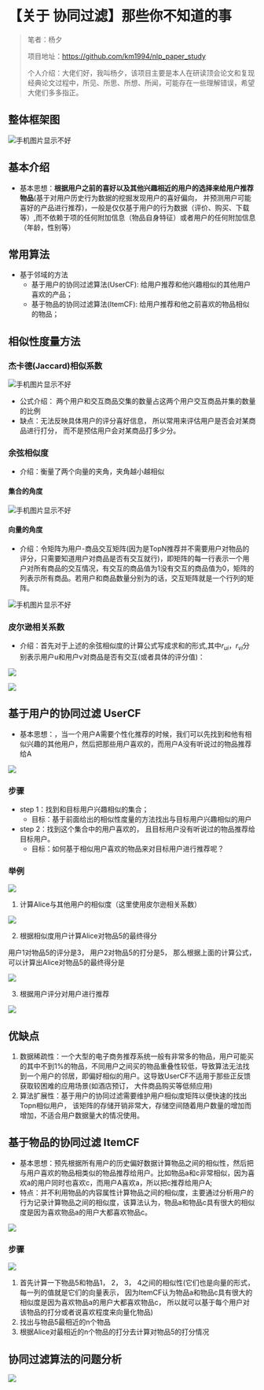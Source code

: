 # 【关于 协同过滤】那些你不知道的事

> 笔者：杨夕
>
> 项目地址：https://github.com/km1994/nlp_paper_study
> 
> 个人介绍：大佬们好，我叫杨夕，该项目主要是本人在研读顶会论文和复现经典论文过程中，所见、所思、所想、所闻，可能存在一些理解错误，希望大佬们多多指正。

## 整体框架图

![手机图片显示不好](img/微信图片_20201018180302.png)

## 基本介绍

- 基本思想：**根据用户之前的喜好以及其他兴趣相近的用户的选择来给用户推荐物品**(基于对用户历史行为数据的挖掘发现用户的喜好偏向， 并预测用户可能喜好的产品进行推荐)，一般是仅仅基于用户的行为数据（评价、购买、下载等）,而不依赖于项的任何附加信息（物品自身特征）或者用户的任何附加信息（年龄，性别等）

## 常用算法

- 基于邻域的方法
  - 基于用户的协同过滤算法(UserCF): 给用户推荐和他兴趣相似的其他用户喜欢的产品；
  - 基于物品的协同过滤算法(ItemCF): 给用户推荐和他之前喜欢的物品相似的物品；

## 相似性度量方法

### 杰卡德(Jaccard)相似系数

![手机图片显示不好](img/微信截图_20201020073808.png)

- 公式介绍： 两个用户和交互商品交集的数量占这两个用户交互商品并集的数量的比例
- 缺点：无法反映具体用户的评分喜好信息， 所以常用来评估用户是否会对某商品进行打分， 而不是预估用户会对某商品打多少分。

### 余弦相似度

- 介绍：衡量了两个向量的夹角，夹角越小越相似

#### 集合的角度

![手机图片显示不好](img/微信截图_20201020074231.png)

#### 向量的角度

- 介绍：令矩阵为用户-商品交互矩阵(因为是TopN推荐并不需要用户对物品的评分，只需要知道用户对商品是否有交互就行)，即矩阵的每一行表示一个用户对所有商品的交互情况，有交互的商品值为1没有交互的商品值为0，矩阵的列表示所有商品。若用户和商品数量分别为的话，交互矩阵就是一个行列的矩阵。

![手机图片显示不好](img/微信截图_20201020074451.png)

### 皮尔逊相关系数

- 介绍：首先对于上述的余弦相似度的计算公式写成求和的形式,其中$r_{ui}$，$r_{vi}$分别表示用户u和用户v对商品是否有交互(或者具体的评分值)：

![](img/微信截图_20201020074820.png)

![](img/微信截图_20201020074904.png)

## 基于用户的协同过滤 UserCF

- 基本思想：，当一个用户A需要个性化推荐的时候，我们可以先找到和他有相似兴趣的其他用户，然后把那些用户喜欢的，而用户A没有听说过的物品推荐给A

![](img/微信截图_20201020075114.png)

### 步骤

- step 1：找到和目标用户兴趣相似的集合；
  - 目标：基于前面给出的相似性度量的方法找出与目标用户兴趣相似的用户
- step 2：找到这个集合中的用户喜欢的， 且目标用户没有听说过的物品推荐给目标用户。
  - 目标：如何基于相似用户喜欢的物品来对目标用户进行推荐呢？

### 举例

![](img/微信截图_20201020075854.png)

1. 计算Alice与其他用户的相似度（这里使用皮尔逊相关系数）

![](img/微信截图_20201020075949.png)

2. 根据相似度用户计算Alice对物品5的最终得分

用户1对物品5的评分是3， 用户2对物品5的打分是5， 那么根据上面的计算公式， 可以计算出Alice对物品5的最终得分是

![](img/微信截图_20201020080105.png)

3. 根据用户评分对用户进行推荐

![](img/微信截图_20201020080147.png)

## 优缺点

1. 数据稀疏性：一个大型的电子商务推荐系统一般有非常多的物品，用户可能买的其中不到1%的物品，不同用户之间买的物品重叠性较低，导致算法无法找到一个用户的邻居，即偏好相似的用户。这导致UserCF不适用于那些正反馈获取较困难的应用场景(如酒店预订， 大件商品购买等低频应用)
2. 算法扩展性：基于用户的协同过滤需要维护用户相似度矩阵以便快速的找出Topn相似用户， 该矩阵的存储开销非常大，存储空间随着用户数量的增加而增加，不适合用户数据量大的情况使用。

## 基于物品的协同过滤 ItemCF

- 基本思想：预先根据所有用户的历史偏好数据计算物品之间的相似性，然后把与用户喜欢的物品相类似的物品推荐给用户。比如物品a和c非常相似，因为喜欢a的用户同时也喜欢c，而用户A喜欢a，所以把c推荐给用户A;
- 特点：并不利用物品的内容属性计算物品之间的相似度，主要通过分析用户的行为记录计算物品之间的相似度，该算法认为，物品a和物品c具有很大的相似度是因为喜欢物品a的用户大都喜欢物品c。

![](img/微信截图_20201020081039.png)

### 步骤

![](img/微信截图_20201020081332.png)

1. 首先计算一下物品5和物品1， 2， 3， 4之间的相似性(它们也是向量的形式， 每一列的值就是它们的向量表示， 因为ItemCF认为物品a和物品c具有很大的相似度是因为喜欢物品a的用户大都喜欢物品c， 所以就可以基于每个用户对该物品的打分或者说喜欢程度来向量化物品)
2. 找出与物品5最相近的n个物品
3. 根据Alice对最相近的n个物品的打分去计算对物品5的打分情况

## 协同过滤算法的问题分析

![](img/微信截图_20201020081826.png)
